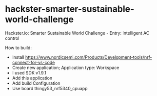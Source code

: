 # hackster-smarter-sustainable-world-challenge
Hackster.io: Smarter Sustainable World Challenge - Entry: Intelligent AC control

How to build:
* Install https://www.nordicsemi.com/Products/Development-tools/nrf-connect-for-vs-code
* Create new application; Application type: Workspace
* I used SDK v1.9.1
* Add this application
* Add build Configuration
* Use board thingy53_nrf5340_cpuapp
